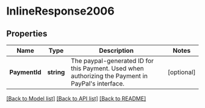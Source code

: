 # InlineResponse2006

## Properties
Name | Type | Description | Notes
------------ | ------------- | ------------- | -------------
**PaymentId** | **string** | The paypal-generated ID for this Payment. Used when authorizing the Payment in PayPal&#39;s interface.  | [optional] 

[[Back to Model list]](../README.md#documentation-for-models) [[Back to API list]](../README.md#documentation-for-api-endpoints) [[Back to README]](../README.md)


